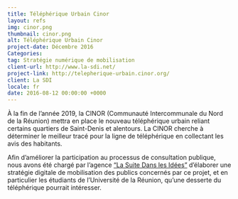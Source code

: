 ```yaml
---
title: Téléphérique Urbain Cinor
layout: refs
img: cinor.png
thumbnail: cinor.png
alt: Téléphérique Urbain Cinor
project-date: Décembre 2016
Categories: 
tag: Stratégie numérique de mobilisation
client-url: http://www.la-sdi.net/
project-link: http://telepherique-urbain.cinor.org/
client: La SDI
locale: fr
date: 2016-08-12 00:00:00 +0000
---
```


À la fin de l’année 2019, la CINOR (Communauté Intercommunale du Nord de la Réunion) mettra en place le nouveau téléphérique urbain reliant certains quartiers de Saint-Denis et alentours. La CINOR cherche à déterminer le meilleur tracé pour la ligne de téléphérique en collectant les avis des habitants.

Afin d’améliorer la participation au processus de consultation publique, nous avons été chargé par l’agence <a href="http://la-sdi.net/">“La Suite Dans les Idées”</a> d’élaborer une stratégie digitale de mobilisation des publics concernés par ce projet, et en particulier les étudiants de l’Université de la Réunion, qu’une desserte du téléphérique pourrait intéresser.
